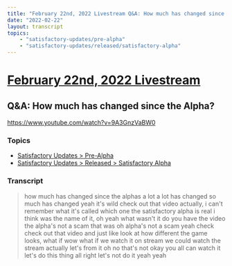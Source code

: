 ```yaml
---
title: "February 22nd, 2022 Livestream Q&A: How much has changed since the Alpha?"
date: "2022-02-22"
layout: transcript
topics:
    - "satisfactory-updates/pre-alpha"
    - "satisfactory-updates/released/satisfactory-alpha"
---
```

# [February 22nd, 2022 Livestream](../2022-02-22.md)
## Q&A: How much has changed since the Alpha?
https://www.youtube.com/watch?v=9A3GnzVaBW0

### Topics
* [Satisfactory Updates > Pre-Alpha](../topics/satisfactory-updates/pre-alpha.md)
* [Satisfactory Updates > Released > Satisfactory Alpha](../topics/satisfactory-updates/released/satisfactory-alpha.md)

### Transcript

> how much has changed since the alphas a lot a lot has changed so much has changed yeah it's wild check out that video actually, i can't remember what it's called which one the satisfactory alpha is real i think was the name of it, oh yeah what wasn't it do you have the video the alpha's not a scam that was oh alpha's not a scam yeah check check out that video and just like look at how different the game looks, what if wow what if we watch it on stream we could watch the stream actually let's from it oh no that's not okay you all can watch it let's do this thing all right let's not do it yeah yeah
